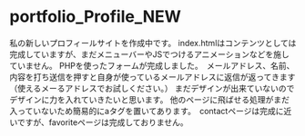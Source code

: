 # portfolio_Profile_NEW
私の新しいプロフィールサイトを作成中です。
index.htmlはコンテンツとしては完成していますが、まだメニューバーやJSでつけるアニメーションなどを施していません。
PHPを使ったフォームが完成しました。　メールアドレス、名前、内容を打ち送信を押すと自身が使っているメールアドレスに返信が返ってきます（使えるメーるアドレスでお試しください。）
まだデザインが出来ていないのでデザインに力を入れていきたいと思います。
他のページに飛ばせる処理がまだ入っていないため簡易的にaタグを置いてあります。　contactページは完成に近いですが、favoriteページは完成しておりません。
